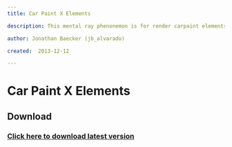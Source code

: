 ```yaml
---
title: Car Paint X Elements

description: This mental ray phenonemon is for render carpaint elements

author: Jonathan Baecker (jb_alvarado)

created:  2013-12-12

---
```


Car Paint X Elements
=========



Download
--------

### [Click here to download latest version](https://github.com/jb-alvarado/CarPaintXElements/archive/master.zip)
